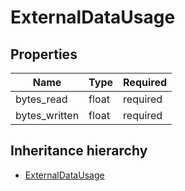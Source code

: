 

# ExternalDataUsage

## Properties

Name | Type | Required
-------- | -------- | --------
bytes_read | float | required
bytes_written | float | required




## Inheritance hierarchy


* [ExternalDataUsage](ExternalDataUsage.md)
